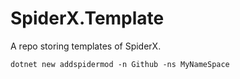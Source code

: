 # SpiderX.Template
A repo storing templates of SpiderX.

`dotnet new addspidermod -n Github -ns MyNameSpace`
